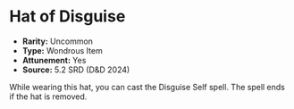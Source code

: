 # Hat of Disguise

- **Rarity:** Uncommon
- **Type:** Wondrous Item
- **Attunement:** Yes
- **Source:** 5.2 SRD (D&D 2024)

While wearing this hat, you can cast the Disguise Self spell. The spell ends if the hat is removed.
